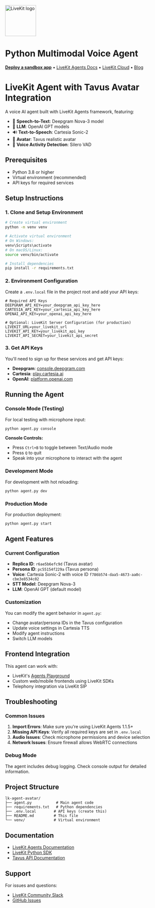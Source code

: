 <a href="https://livekit.io/">
  <img src="./.github/assets/livekit-mark.png" alt="LiveKit logo" width="100" height="100">
</a>

# Python Multimodal Voice Agent

<p>
  <a href="https://cloud.livekit.io/projects/p_/sandbox"><strong>Deploy a sandbox app</strong></a>
  •
  <a href="https://docs.livekit.io/agents/overview/">LiveKit Agents Docs</a>
  •
  <a href="https://livekit.io/cloud">LiveKit Cloud</a>
  •
  <a href="https://blog.livekit.io/">Blog</a>
</p>

# LiveKit Agent with Tavus Avatar Integration

A voice AI agent built with LiveKit Agents framework, featuring:
- 🎤 **Speech-to-Text**: Deepgram Nova-3 model
- 🧠 **LLM**: OpenAI GPT models  
- 🔊 **Text-to-Speech**: Cartesia Sonic-2
- 👤 **Avatar**: Tavus realistic avatar
- 🎯 **Voice Activity Detection**: Silero VAD

## Prerequisites

- Python 3.8 or higher
- Virtual environment (recommended)
- API keys for required services

## Setup Instructions

### 1. Clone and Setup Environment

```bash
# Create virtual environment
python -m venv venv

# Activate virtual environment
# On Windows:
venv\Scripts\activate
# On macOS/Linux:
source venv/bin/activate

# Install dependencies
pip install -r requirements.txt
```

### 2. Environment Configuration

Create a `.env.local` file in the project root and add your API keys:

```env
# Required API Keys
DEEPGRAM_API_KEY=your_deepgram_api_key_here
CARTESIA_API_KEY=your_cartesia_api_key_here
OPENAI_API_KEY=your_openai_api_key_here

# Optional: LiveKit Server Configuration (for production)
LIVEKIT_URL=your_livekit_url
LIVEKIT_API_KEY=your_livekit_api_key
LIVEKIT_API_SECRET=your_livekit_api_secret
```

### 3. Get API Keys

You'll need to sign up for these services and get API keys:

- **Deepgram**: [console.deepgram.com](https://console.deepgram.com/)
- **Cartesia**: [play.cartesia.ai](https://play.cartesia.ai/)
- **OpenAI**: [platform.openai.com](https://platform.openai.com/)

## Running the Agent

### Console Mode (Testing)
For local testing with microphone input:

```bash
python agent.py console
```

**Console Controls:**
- Press `Ctrl+B` to toggle between Text/Audio mode
- Press `Q` to quit
- Speak into your microphone to interact with the agent

### Development Mode
For development with hot reloading:

```bash
python agent.py dev
```

### Production Mode
For production deployment:

```bash
python agent.py start
```

## Agent Features

### Current Configuration
- **Replica ID**: `r6ae5b6efc9d` (Tavus avatar)
- **Persona ID**: `pc55154f229a` (Tavus persona)
- **Voice**: Cartesia Sonic-2 with voice ID `f786b574-daa5-4673-aa0c-cbe3e8534c02`
- **STT Model**: Deepgram Nova-3
- **LLM**: OpenAI GPT (default model)

### Customization
You can modify the agent behavior in `agent.py`:

- Change avatar/persona IDs in the Tavus configuration
- Update voice settings in Cartesia TTS
- Modify agent instructions
- Switch LLM models

## Frontend Integration

This agent can work with:
- LiveKit's [Agents Playground](https://agents.livekit.io/)
- Custom web/mobile frontends using LiveKit SDKs
- Telephony integration via LiveKit SIP

## Troubleshooting

### Common Issues

1. **Import Errors**: Make sure you're using LiveKit Agents 1.1.5+
2. **Missing API Keys**: Verify all required keys are set in `.env.local`
3. **Audio Issues**: Check microphone permissions and device selection
4. **Network Issues**: Ensure firewall allows WebRTC connections

### Debug Mode
The agent includes debug logging. Check console output for detailed information.

## Project Structure

```
lk-agent-avatar/
├── agent.py           # Main agent code
├── requirements.txt   # Python dependencies
├── .env.local        # API keys (create this)
├── README.md         # This file
└── venv/             # Virtual environment
```

## Documentation

- [LiveKit Agents Documentation](https://docs.livekit.io/agents/)
- [LiveKit Python SDK](https://docs.livekit.io/realtime/client/python/)
- [Tavus API Documentation](https://docs.tavus.io/)

## Support

For issues and questions:
- [LiveKit Community Slack](https://livekit.io/join-slack)
- [GitHub Issues](https://github.com/livekit/agents/issues)
